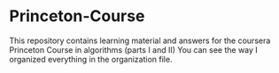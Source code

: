 # Princeton-Course

This repository contains learning material and answers for the coursera Princeton Course in algorithms (parts I and II) You can see the way I organized everything in the organization file.
